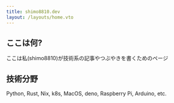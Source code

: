 ```yaml
---
title: shimo8810.dev
layout: /layouts/home.vto
---
```


## ここは何?

ここは私(shimo8810)が技術系の記事やつぶやきを書くためのページ

## 技術分野

Python, Rust, Nix, k8s, MacOS, deno, Raspberry Pi, Arduino, etc.
